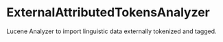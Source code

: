 ExternalAttributedTokensAnalyzer
================================

Lucene Analyzer to import  linguistic data externally tokenized and tagged.